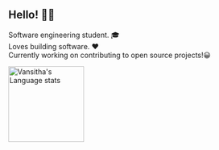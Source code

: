 ## Hello! <span class="wave">👋😄</span>

Software engineering student. 🎓 <br>
Loves building software. ❤ <br> 
Currently working on contributing to open source projects!😀 <br>

<a href="https://github.com/anuraghazra/github-readme-stats#gh-dark-mode-only">
<img height=150 src="https://github-readme-stats-git-master-rstaa-rickstaa.vercel.app/api/top-langs/?username=vansitha&layout=compact&langs_count=10&hide_border=1&role=OWNER,COLLABORATOR&theme=dark&bg_color=000000#gh-dark-mode-only" alt="Vansitha's Language stats" />
